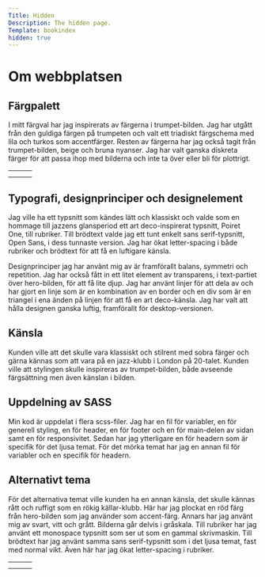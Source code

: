```yaml
---
Title: Hidden
Description: The hidden page.
Template: bookindex
hidden: true
---
```


Om webbplatsen
==========================

## Färgpalett

<p class="p-intro">
    I mitt färgval har jag inspirerats av färgerna i trumpet-bilden. Jag har utgått från den guldiga färgen på trumpeten och valt ett triadiskt färgschema med lila och turkos som accentfärger. Resten av färgerna har jag också tagit från trumpet-bilden, beige och bruna nyanser. Jag har valt ganska diskreta färger för att passa ihop med bilderna och inte ta över eller bli för plottrigt.
</p>

<table class="colors">
    <tr>
        <td class="cell1"></td>
        <td class="cell2"></td>
        <td class="cell3"></td>
    </tr>
    <tr>
        <td class="cell4"></td>
        <td class="cell5"></td>
        <td class="cell6"></td>
    </tr>
</table>

## Typografi, designprinciper och designelement

<p class="p-intro">
    Jag ville ha ett typsnitt som kändes lätt och klassiskt och valde som en hommage till jazzens glansperiod ett art deco-inspirerat typsnitt, Poiret One, till rubriker. Till brödtext valde jag ett tunt enkelt sans serif-typsnitt, Open Sans, i dess tunnaste version. Jag har ökat letter-spacing i både rubriker och brödtext för att få en luftigare känsla.
</p>

<p class="p-intro">
    Designprinciper jag har använt mig av är framförallt balans, symmetri och repetition. Jag har också fått in ett litet element av transparens, i text-partiet över hero-bilden, för att få lite djup. Jag har använt linjer för att dela av och har gjort en linje som är en kombination av en border och en div som är en triangel i ena änden på linjen för att få en art deco-känsla. Jag har valt att hålla designen ganska luftig, framförallt för desktop-versionen.
</p>

## Känsla

<p class="p-intro">
    Kunden ville att det skulle vara klassiskt och stilrent med sobra färger och gärna kännas som att vara på en jazz-klubb i London på 20-talet. Kunden ville att stylingen skulle inspireras av trumpet-bilden, både avseende färgsättning men även känslan i bilden.
</p>

## Uppdelning av SASS

<p class="p-intro">
    Min kod är uppdelat i flera scss-filer. Jag har en fil för variabler, en för generell styling, en för header, en för footer och en för main-delen av sidan samt en för responsivitet. Sedan har jag ytterligare en för headern som är specifik för det ljusa temat. För det mörka temat har jag en annan fil för variabler och en specifik för headern. 
</p>

## Alternativt tema

<p class="p-intro">
    För det alternativa temat ville kunden ha en annan känsla, det skulle kännas rått och ruffigt som en rökig källar-klubb. Här har jag plockat en röd färg från hero-bilden som jag använder som accent-färg. Annars har jag använt mig av svart, vitt och grått. Bilderna går delvis i gråskala. Till rubriker har jag använt ett monospace typsnitt som ser ut som en gammal skrivmaskin. Till brödtext har jag använt samma sans serif-typsnitt som i det ljusa temat, fast med normal vikt. Även här har jag ökat letter-spacing i rubriker.
</p>

<table class="colors">
    <tr>
        <td class="cell7"></td>
        <td class="cell8"></td>
        <td class="cell9"></td>
    </tr>
    <tr>
        <td class="cell10"></td>
        <td class="cell11"></td>
        <td class="cell12"></td>
    </tr>
</table>
